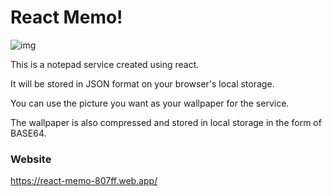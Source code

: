# React Memo!

![img](https://img.shields.io/badge/React-18.2.0-61DAFB?style=flat-square&logo=react)

This is a notepad service created using react.

It will be stored in JSON format on your browser's local storage.

You can use the picture you want as your wallpaper for the service.

The wallpaper is also compressed and stored in local storage in the form of BASE64.

### Website

https://react-memo-807ff.web.app/